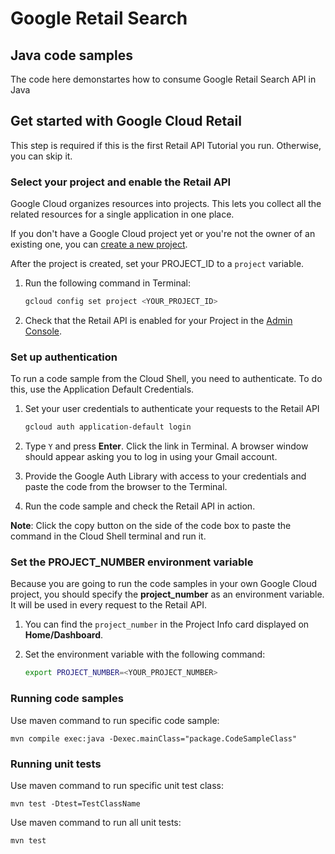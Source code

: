 # Google Retail Search

## Java code samples

The code here demonstartes how to consume Google Retail Search API in Java

## Get started with Google Cloud Retail

This step is required if this is the first Retail API Tutorial you run. Otherwise, you can skip it.

### Select your project and enable the Retail API

Google Cloud organizes resources into projects. This lets you collect all the related resources for
a single application in one place.

If you don't have a Google Cloud project yet or you're not the owner of an existing one, you can
[create a new project](https://console.cloud.google.com/projectcreate).

After the project is created, set your PROJECT_ID to a ```project``` variable.

1. Run the following command in Terminal:
    ```bash
    gcloud config set project <YOUR_PROJECT_ID>
    ```

1. Check that the Retail API is enabled for your Project in
   the [Admin Console](https://console.cloud.google.com/ai/retail/).

### Set up authentication

To run a code sample from the Cloud Shell, you need to authenticate. To do this, use the Application
Default Credentials.

1. Set your user credentials to authenticate your requests to the Retail API

    ```bash
    gcloud auth application-default login
    ```

1. Type `Y` and press **Enter**. Click the link in Terminal. A browser window should appear asking
   you to log in using your Gmail account.

1. Provide the Google Auth Library with access to your credentials and paste the code from the
   browser to the Terminal.

1. Run the code sample and check the Retail API in action.

**Note**: Click the copy button on the side of the code box to paste the command in the Cloud Shell
terminal and run it.

### Set the PROJECT_NUMBER environment variable

Because you are going to run the code samples in your own Google Cloud project, you should specify
the **project_number** as an environment variable. It will be used in every request to the Retail
API.

1. You can find the ```project_number``` in the Project Info card displayed on **Home/Dashboard**.

1. Set the environment variable with the following command:
    ```bash
    export PROJECT_NUMBER=<YOUR_PROJECT_NUMBER>
    ```

### Running code samples

Use maven command to run specific code sample:

```
mvn compile exec:java -Dexec.mainClass="package.CodeSampleClass"
```

### Running unit tests

Use maven command to run specific unit test class:

```
mvn test -Dtest=TestClassName
```

Use maven command to run all unit tests:

```
mvn test
```
